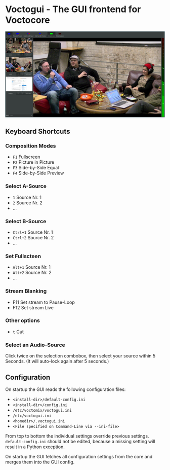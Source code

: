 # Voctogui - The GUI frontend for Voctocore

![Screenshot of voctogui in action](voctomix.png)

## Keyboard Shortcuts
### Composition Modes
- `F1` Fullscreen
- `F2` Picture in Picture
- `F3` Side-by-Side Equal
- `F4` Side-by-Side Preview

### Select A-Source
- `1` Source Nr. 1
- `2` Source Nr. 2
- …

### Select B-Source
- `Ctrl+1` Source Nr. 1
- `Ctrl+2` Source Nr. 2
- …

### Set Fullscteen
- `Alt+1` Source Nr. 1
- `Alt+2` Source Nr. 2
- …

### Stream Blanking
- F11 Set stream to Pause-Loop
- F12 Set stream Live

### Other options
- `t` Cut

### Select an Audio-Source
Click twice on the selection combobox, then select your source within 5 Seconds. (It will auto-lock again after 5 seconds.)

## Configuration
On startup the GUI reads the following configuration files:
 - `<install-dir>/default-config.ini`
 - `<install-dir>/config.ini`
 - `/etc/voctomix/voctogui.ini`
 - `/etc/voctogui.ini`
 - `<homedir>/.voctogui.ini`
 - `<File specified on Command-Line via --ini-file>`

From top to bottom the individual settings override previous settings. `default-config.ini` should not be edited, because a missing setting will result in a Python exception.

On startup the GUI fetches all configuration settings from the core and merges them into the GUI config.
